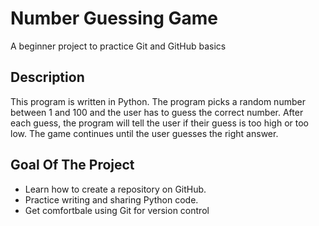 # Number Guessing Game

A beginner project to practice Git and GitHub basics

## Description

This program is written in Python.
The program picks a random number between 1 and 100 and the user has to guess the correct number.
After each guess, the program will tell the user if their guess is too high or too low. 
The game continues until the user guesses the right answer.

## Goal Of The Project

- Learn how to create a repository on GitHub.
- Practice writing and sharing Python code.
- Get comfortbale using Git for version control






